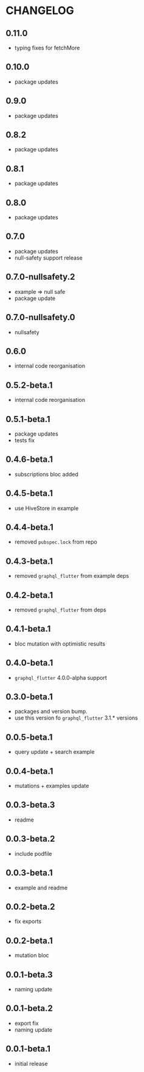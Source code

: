 # CHANGELOG

## 0.11.0

- typing fixes for fetchMore

## 0.10.0

- package updates

## 0.9.0

- package updates

## 0.8.2

- package updates

## 0.8.1

- package updates

## 0.8.0

- package updates

## 0.7.0

- package updates
- null-safety support release

## 0.7.0-nullsafety.2

- example => null safe
- package update

## 0.7.0-nullsafety.0

- nullsafety

## 0.6.0

- internal code reorganisation

## 0.5.2-beta.1

- internal code reorganisation

## 0.5.1-beta.1

- package updates
- tests fix

## 0.4.6-beta.1

- subscriptions bloc added

## 0.4.5-beta.1

- use HiveStore in example

## 0.4.4-beta.1

- removed `pubspec.lock` from repo

## 0.4.3-beta.1

- removed `graphql_flutter` from example deps

## 0.4.2-beta.1

- removed `graphql_flutter` from deps

## 0.4.1-beta.1

- bloc mutation with optimistic results

## 0.4.0-beta.1

- `graphql_flutter` 4.0.0-alpha support

## 0.3.0-beta.1

- packages and version bump.
- use this version fo `graphql_flutter` 3.1.* versions

## 0.0.5-beta.1

- query update + search example

## 0.0.4-beta.1

- mutations + examples update

## 0.0.3-beta.3

- readme

## 0.0.3-beta.2

- include podfile

## 0.0.3-beta.1

- example and readme

## 0.0.2-beta.2

- fix exports

## 0.0.2-beta.1

- mutation bloc

## 0.0.1-beta.3

- naming update

## 0.0.1-beta.2

- export fix
- naming update

## 0.0.1-beta.1

- initial release
